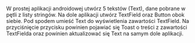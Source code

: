 W prostej aplikacji androidowej utwórz 5 tekstów (Text), dane pobrane w pętli z listy stringów.
Na dole aplikacji utwórz TextField oraz Button obok siebie.
Pod spodem umieść Text do wyświetlenia zawartości TextField.
Na przyciśnięcie przycisku powinien pojawiać się Toast o treści z zawartości TextFielda oraz powinien aktualizować się Text na samym dole aplikacji.
